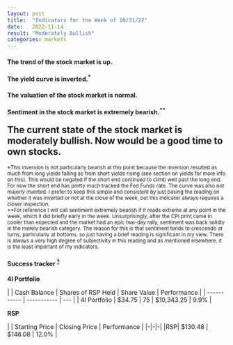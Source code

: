```yaml
---
layout: post
title:  "Indicators for the Week of 10/31/22"
date:   2022-11-14
result: "Moderately Bullish"
categories: markets
---
```

<h4>The trend of the stock market is <b>up.</b></h4>

<h4>The yield curve is <b>inverted.<sup>*</sup></b></h4>

<h4>
  The valuation of the stock market is <b>normal.</b>
</h4>

<h4>
  Sentiment in the stock market is <b>extremely bearish.<sup>**</sup></b>
</h4>

<h2 style="margin-top: 20px;">The current state of the stock market is <b>moderately bullish.</b> Now would be a good time to own stocks.</h2>

<sub>*This inversion is not particularly bearish at this point because the inversion resulted as much from long yields falling as from short yields rising (see section on yields for more info on this). This would be negated if the short end continued to climb well past the long end. For now the short end has pretty much tracked the Fed Funds rate. The curve was also not majorly inverted. I prefer to keep this simple and consistent by just basing the reading on whether it was inverted or not at the close of the week, but this indicator always requires a closer inspection.</sub>
<br/>
<sub>**For reference I will call sentiment extremely bearish if it reads extreme at any point in the week, which it did briefly early in the week. Unsurprisingly, after the CPI print came in cooler than expected and the market had an epic two-day rally, sentiment was back solidly in the merely bearish category. The reason for this is that sentiment tends to crescendo at turns, particularly at bottoms, so just having a brief reading is significant in my view. There is always a very high degree of subjectivity in this reading and as mentioned elsewhere, it is the least important of my indicators.</sub>
<br/>

<h4 style="font-weight: bold;">Success tracker <sup><a href="/tracker/">?</a></sup></h4>

<b>4I Portfolio</b>

| | Cash Balance | Shares of RSP Held | Share Value | Performance |
| ----------- | ----------- | --- |
| 4I Portfolio      | $34.75      | 75 | $10,343.25 | 9.9% |

<b>RSP</b>

|  | Starting Price | Closing Price | Performance |
|-|-|-|
|RSP| $130.48 | $146.08 | 12.0% |
